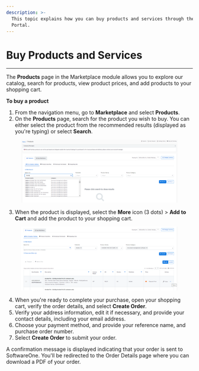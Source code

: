 ```yaml
---
description: >-
  This topic explains how you can buy products and services through the Client
  Portal.
---
```


# Buy Products and Services

***

The **Products** page in the Marketplace module allows you to explore our catalog, search for products, view product prices, and add products to your shopping cart.&#x20;

**To buy a product**

1. From the navigation menu, go to **Marketplace** and select **Products**.
2. On the **Products** page, search for the product you wish to buy. You can either select the product from the recommended results (displayed as you're typing) or select **Search**.&#x20;

<div data-full-width="true">

<figure><img src="../../.gitbook/assets/image (3) (1) (1) (1) (1) (1) (1) (1) (1) (1) (1) (1) (1).png" alt="" width="563"><figcaption></figcaption></figure>

</div>

3. When the product is displayed, select the **More** icon (3 dots) > **Add to Cart** and add the product to your shopping cart.&#x20;

<figure><img src="../../.gitbook/assets/image (6) (1) (1) (1) (1) (1) (1) (1) (1) (1) (1).png" alt="" width="563"><figcaption></figcaption></figure>

4. When you're ready to complete your purchase, open your shopping cart, verify the order details, and select **Create Order**.
5. Verify your address information, edit it if necessary, and provide your contact details, including your email address.
6. Choose your payment method, and provide your reference name, and purchase order number.
7. Select **Create Order** to submit your order.

A confirmation message is displayed indicating that your order is sent to SoftwareOne. You'll be redirected to the Order Details page where you can download a PDF of your order.
